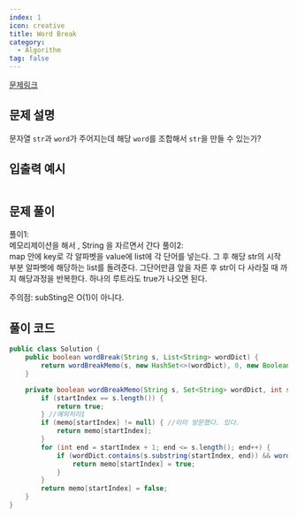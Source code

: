 ```yaml
---
index: 1
icon: creative
title: Word Break
category:
  - Algorithm
tag: false
---
```


[문제링크](https://leetcode.com/problems/word-break/)

## 문제 설명

문자열 `str`과 `word`가 주어지는데 해당 `word`를 조합해서 `str`을 만들 수 있는가?

## 입출력 예시

```

```

## 문제 풀이

풀이1:  
메모리제이션을 해서 , String 을 자르면서 간다
풀이2:  
map 안에 key로 각 알파벳을 value에 list에 각 단어를 넣는다.
그 후 해당 str의 시작부분 알파벳에 해당하는 list를 돌려준다.
그단어만큼 앞을 자른 후 str이 다 사라질 때 까지 해당과정을 반복한다. 하나의 루트라도 true가 나오면 된다.

주의점: subSting은 O(1)이 아니다.

## 풀이 코드

```java
public class Solution {
    public boolean wordBreak(String s, List<String> wordDict) {
        return wordBreakMemo(s, new HashSet<>(wordDict), 0, new Boolean[s.length()]);
    }

    private boolean wordBreakMemo(String s, Set<String> wordDict, int startIndex, Boolean[] memo) {
        if (startIndex == s.length()) {
            return true;
        } //예외처리1
        if (memo[startIndex] != null) { //이미 방문했다. 있다.
            return memo[startIndex];
        }
        for (int end = startIndex + 1; end <= s.length(); end++) {
            if (wordDict.contains(s.substring(startIndex, end)) && wordBreakMemo(s, wordDict, end, memo)) { //앞에서 자른 값과, 뒤에있는 값들로도 재귀를 돌렸을 때 true 라면
                return memo[startIndex] = true;
            }
        }
        return memo[startIndex] = false;
    }
}
```
